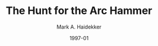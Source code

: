 ---
mission_id: "arc-hunt"
title: "The Hunt for the Arc Hammer"
author: "Mark A. Haidekker"
date: "1997-01"
filename: "arc-hunt.zip"
description: "A twisted mass of metal hanging in space is all that remains of the Arc Hammer.... more than there should be. Now the Executor has docked with the ship, and the Empire is crawling over the wreckage in search of the blueprints for the Dark Troopers. You, Kyle Katarn, are the only member of the Alliance to have been aboard the Arc Hammer, and so you are being detailed to board the ship, find the plans, and then attempt to shut down the shields of the Executor, opening it to Alliance attack."
heroImage: "./arc-hunt.png"
levelReplaced:	ARC
difficulty: yes
bm:	yes
fme: yes
wax: no
three_do: yes
voc: yes
gmd: no
vue: yes
lfd: yes
base: "Level made from scratch, but using three areas of heavily modified ARC and Executor geometry"
editors: "DFUSE 1.0, WDFUSE"

---